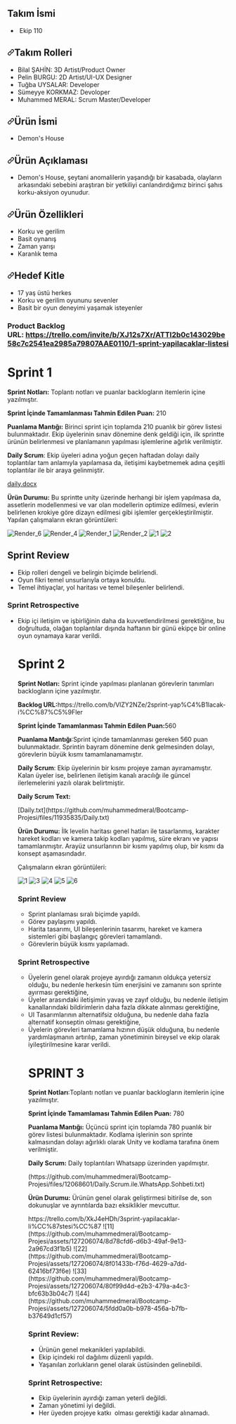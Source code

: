 <h2 dir="auto"><strong>Takım İsmi<span>&nbsp;</span></strong></h2>
<ul dir="auto">
<li>&nbsp;Ekip 110</li>
</ul>
<p dir="auto"></p>
<h2 dir="auto"><a id="user-content-takım-rolleri" class="anchor" aria-hidden="true" href="https://github.com/muhammedmeral/Bootcamp-Projesi/edit/main/README.md#tak%C4%B1m-rolleri"><svg class="octicon octicon-link" viewbox="0 0 16 16" version="1.1" width="16" height="16" aria-hidden="true"><path d="m7.775 3.275 1.25-1.25a3.5 3.5 0 1 1 4.95 4.95l-2.5 2.5a3.5 3.5 0 0 1-4.95 0 .751.751 0 0 1 .018-1.042.751.751 0 0 1 1.042-.018 1.998 1.998 0 0 0 2.83 0l2.5-2.5a2.002 2.002 0 0 0-2.83-2.83l-1.25 1.25a.751.751 0 0 1-1.042-.018.751.751 0 0 1-.018-1.042Zm-4.69 9.64a1.998 1.998 0 0 0 2.83 0l1.25-1.25a.751.751 0 0 1 1.042.018.751.751 0 0 1 .018 1.042l-1.25 1.25a3.5 3.5 0 1 1-4.95-4.95l2.5-2.5a3.5 3.5 0 0 1 4.95 0 .751.751 0 0 1-.018 1.042.751.751 0 0 1-1.042.018 1.998 1.998 0 0 0-2.83 0l-2.5 2.5a1.998 1.998 0 0 0 0 2.83Z"></path></svg></a><strong>Takım Rolleri</strong></h2>
<ul dir="auto">
<li>Bilal ŞAHİN: 3D Artist/Product Owner</li>
<li>Pelin BURGU: 2D Artist/UI-UX Designer</li>
<li>Tuğba UYSALAR: Developer</li>
<li>S&uuml;meyye KORKMAZ: Devoloper</li>
<li>Muhammed MERAL: Scrum Master/Developer</li>
</ul>
<p dir="auto"></p>
<h2 dir="auto"><a id="user-content-&uuml;r&uuml;n-i̇smi" class="anchor" aria-hidden="true" href="https://github.com/muhammedmeral/Bootcamp-Projesi/edit/main/README.md#%C3%BCr%C3%BCn-i%CC%87smi"><svg class="octicon octicon-link" viewbox="0 0 16 16" version="1.1" width="16" height="16" aria-hidden="true"><path d="m7.775 3.275 1.25-1.25a3.5 3.5 0 1 1 4.95 4.95l-2.5 2.5a3.5 3.5 0 0 1-4.95 0 .751.751 0 0 1 .018-1.042.751.751 0 0 1 1.042-.018 1.998 1.998 0 0 0 2.83 0l2.5-2.5a2.002 2.002 0 0 0-2.83-2.83l-1.25 1.25a.751.751 0 0 1-1.042-.018.751.751 0 0 1-.018-1.042Zm-4.69 9.64a1.998 1.998 0 0 0 2.83 0l1.25-1.25a.751.751 0 0 1 1.042.018.751.751 0 0 1 .018 1.042l-1.25 1.25a3.5 3.5 0 1 1-4.95-4.95l2.5-2.5a3.5 3.5 0 0 1 4.95 0 .751.751 0 0 1-.018 1.042.751.751 0 0 1-1.042.018 1.998 1.998 0 0 0-2.83 0l-2.5 2.5a1.998 1.998 0 0 0 0 2.83Z"></path></svg></a><strong>&Uuml;r&uuml;n İsmi</strong></h2>
<ul dir="auto">
<li>Demon's House</li>
</ul>
<p dir="auto"></p>
<h2 dir="auto"><a id="user-content-&uuml;r&uuml;n-a&ccedil;ıklaması" class="anchor" aria-hidden="true" href="https://github.com/muhammedmeral/Bootcamp-Projesi/edit/main/README.md#%C3%BCr%C3%BCn-a%C3%A7%C4%B1klamas%C4%B1"><svg class="octicon octicon-link" viewbox="0 0 16 16" version="1.1" width="16" height="16" aria-hidden="true"><path d="m7.775 3.275 1.25-1.25a3.5 3.5 0 1 1 4.95 4.95l-2.5 2.5a3.5 3.5 0 0 1-4.95 0 .751.751 0 0 1 .018-1.042.751.751 0 0 1 1.042-.018 1.998 1.998 0 0 0 2.83 0l2.5-2.5a2.002 2.002 0 0 0-2.83-2.83l-1.25 1.25a.751.751 0 0 1-1.042-.018.751.751 0 0 1-.018-1.042Zm-4.69 9.64a1.998 1.998 0 0 0 2.83 0l1.25-1.25a.751.751 0 0 1 1.042.018.751.751 0 0 1 .018 1.042l-1.25 1.25a3.5 3.5 0 1 1-4.95-4.95l2.5-2.5a3.5 3.5 0 0 1 4.95 0 .751.751 0 0 1-.018 1.042.751.751 0 0 1-1.042.018 1.998 1.998 0 0 0-2.83 0l-2.5 2.5a1.998 1.998 0 0 0 0 2.83Z"></path></svg></a><strong>&Uuml;r&uuml;n A&ccedil;ıklaması</strong></h2>
<ul dir="auto">
<li>Demon's House, şeytani anomalilerin yaşandığı bir kasabada, olayların arkasındaki sebebini araştıran bir yetkiliyi canlandırdığımız birinci şahıs korku-aksiyon oyunudur.</li>
</ul>
<p dir="auto"></p>
<h2 dir="auto"><a id="user-content-&uuml;r&uuml;n-&ouml;zellikleri" class="anchor" aria-hidden="true" href="https://github.com/muhammedmeral/Bootcamp-Projesi/edit/main/README.md#%C3%BCr%C3%BCn-%C3%B6zellikleri"><svg class="octicon octicon-link" viewbox="0 0 16 16" version="1.1" width="16" height="16" aria-hidden="true"><path d="m7.775 3.275 1.25-1.25a3.5 3.5 0 1 1 4.95 4.95l-2.5 2.5a3.5 3.5 0 0 1-4.95 0 .751.751 0 0 1 .018-1.042.751.751 0 0 1 1.042-.018 1.998 1.998 0 0 0 2.83 0l2.5-2.5a2.002 2.002 0 0 0-2.83-2.83l-1.25 1.25a.751.751 0 0 1-1.042-.018.751.751 0 0 1-.018-1.042Zm-4.69 9.64a1.998 1.998 0 0 0 2.83 0l1.25-1.25a.751.751 0 0 1 1.042.018.751.751 0 0 1 .018 1.042l-1.25 1.25a3.5 3.5 0 1 1-4.95-4.95l2.5-2.5a3.5 3.5 0 0 1 4.95 0 .751.751 0 0 1-.018 1.042.751.751 0 0 1-1.042.018 1.998 1.998 0 0 0-2.83 0l-2.5 2.5a1.998 1.998 0 0 0 0 2.83Z"></path></svg></a><strong>&Uuml;r&uuml;n &Ouml;zellikleri</strong></h2>
<ul dir="auto">
<li>Korku ve gerilim</li>
<li>Basit oynanış</li>
<li>Zaman yarışı</li>
<li>Karanlık tema</li>
</ul>
<p dir="auto"></p>
<h2 dir="auto"><a id="user-content-hedef-kitle" class="anchor" aria-hidden="true" href="https://github.com/muhammedmeral/Bootcamp-Projesi/edit/main/README.md#hedef-kitle"><svg class="octicon octicon-link" viewbox="0 0 16 16" version="1.1" width="16" height="16" aria-hidden="true"><path d="m7.775 3.275 1.25-1.25a3.5 3.5 0 1 1 4.95 4.95l-2.5 2.5a3.5 3.5 0 0 1-4.95 0 .751.751 0 0 1 .018-1.042.751.751 0 0 1 1.042-.018 1.998 1.998 0 0 0 2.83 0l2.5-2.5a2.002 2.002 0 0 0-2.83-2.83l-1.25 1.25a.751.751 0 0 1-1.042-.018.751.751 0 0 1-.018-1.042Zm-4.69 9.64a1.998 1.998 0 0 0 2.83 0l1.25-1.25a.751.751 0 0 1 1.042.018.751.751 0 0 1 .018 1.042l-1.25 1.25a3.5 3.5 0 1 1-4.95-4.95l2.5-2.5a3.5 3.5 0 0 1 4.95 0 .751.751 0 0 1-.018 1.042.751.751 0 0 1-1.042.018 1.998 1.998 0 0 0-2.83 0l-2.5 2.5a1.998 1.998 0 0 0 0 2.83Z"></path></svg></a><strong>Hedef Kitle</strong></h2>
<ul dir="auto">
<li>17 yaş &uuml;st&uuml; herkes</li>
<li>Korku ve gerilim oyununu sevenler</li>
<li>Basit bir oyun deneyimi yaşamak isteyenler</li>
</ul>
<p></p>
<h3 dir="auto"><strong>Product Backlog&nbsp; URL:&nbsp;</strong><a href="https://trello.com/invite/b/XJ12s7Xr/ATTI2b0c143029be58c7c2541ea2985a79807AAE0110/1-sprint-yapilacaklar-li%CC%87stesi%CC%87" rel="nofollow">https://trello.com/invite/b/XJ12s7Xr/ATTI2b0c143029be58c7c2541ea2985a79807AAE0110/1-sprint-yapilacaklar-li̇stesi̇</a></h3>
<p></p>
<h1>Sprint 1</h1>
<p><strong></strong></p>
<p data-sourcepos="45:1-45:95" dir="auto"><strong>Sprint Notları:</strong>&nbsp;Toplantı notları ve puanlar backlogların itemlerin i&ccedil;ine yazılmıştır.</p>
<p data-sourcepos="49:1-49:54" dir="auto"><strong>Sprint İ&ccedil;inde Tamamlanması Tahmin Edilen Puan:</strong>&nbsp;210</p>
<p data-sourcepos="53:1-53:258" dir="auto"><strong>Puanlama Mantığı:</strong>&nbsp;Birinci sprint i&ccedil;in toplamda 210 puanlık bir g&ouml;rev listesi bulunmaktadır. Ekip &uuml;yelerinin sınav d&ouml;nemine denk geldiği i&ccedil;in, ilk sprintte &uuml;r&uuml;n&uuml;n belirlenmesi ve planlamanın yapılması işlemlerine ağırlık verilmiştir.&nbsp;</p>
<p data-sourcepos="57:1-57:196" dir="auto"><strong>Daily Scrum</strong>:&nbsp;Ekip &uuml;yeleri adına yoğun ge&ccedil;en haftadan dolayı daily toplantılar tam anlamıyla yapılamasa da, iletişimi kaybetmemek adına &ccedil;eşitli toplantılar ile bir araya gelinmiştir.</p>
<p data-sourcepos="59:1-59:89" dir="auto"><a href="https://github.com/muhammedmeral/Bootcamp-Projesi/files/11782734/daily.docx">daily.docx</a></p>
<p data-sourcepos="62:1-62:281" dir="auto"><strong>&Uuml;r&uuml;n Durumu:</strong>&nbsp;Bu sprintte unity &uuml;zerinde herhangi bir işlem yapılmasa da, assetlerin modellenmesi ve var olan modellerin optimize edilmesi, evlerin belirlenen krokiye g&ouml;re dizayn edilmesi gibi işlemler ger&ccedil;ekleştirilmiştir. Yapılan &ccedil;alışmaların ekran g&ouml;r&uuml;nt&uuml;leri:</p>

![Render_6](https://github.com/muhammedmeral/Bootcamp-Projesi/assets/127206074/5d4acabb-af91-44c9-8898-eb289ebef6b8)
![Render_4](https://github.com/muhammedmeral/Bootcamp-Projesi/assets/127206074/54c1ef88-78fd-4284-9259-55ce28d65b16)
![Render_1](https://github.com/muhammedmeral/Bootcamp-Projesi/assets/127206074/669c0356-2131-4062-ad8a-aa4bc0fbab37)
![Render_2](https://github.com/muhammedmeral/Bootcamp-Projesi/assets/127206074/ad44badf-ce97-44a1-9a02-12228320d0f6)
![1](https://github.com/muhammedmeral/Bootcamp-Projesi/assets/127206074/14abb99e-e89c-40e4-96f2-1470e4c4a35f)
![2](https://github.com/muhammedmeral/Bootcamp-Projesi/assets/127206074/f052516a-2617-404f-8a7d-bd5557c96a82)

<h2 dir="auto"><strong>Sprint Review</strong></h2>
<ul dir="auto">
<li>Ekip rolleri dengeli ve belirgin bi&ccedil;imde belirlendi.</li>
<li>Oyun fikri temel unsurlarıyla ortaya konuldu.</li>
<li>Temel ihtiya&ccedil;lar, yol haritası ve temel bileşenler belirlendi.</li>
</ul>
<p dir="auto"></p>
<h3 dir="auto"><strong>Sprint Retrospective</strong></h3>
<ul dir="auto">
<li>Ekip i&ccedil;i iletişim ve işbirliğinin daha da kuvvetlendirilmesi gerektiğine, bu doğrultuda, olağan toplantılar dışında haftanın bir g&uuml;n&uuml; ekip&ccedil;e bir online oyun oynamaya karar verildi.</li>

 <h1>Sprint 2</h1>
<p><strong>Sprint Notları:</strong> Sprint i&ccedil;inde yapılması planlanan g&ouml;revlerin tanımları backlogların i&ccedil;ine yazılmıştır.</p>
<p><strong>Backlog URL:</strong>https://trello.com/b/VlZY2NZe/2sprint-yap%C4%B1lacak-i%CC%87%C5%9Fler</p>
<p><strong>Sprint İ&ccedil;inde Tamamlanması Tahmin Edilen Puan:</strong>560</p>
<p><strong>Puanlama Mantığı</strong>:Sprint i&ccedil;inde tamamlanması gereken 560 puan bulunmaktadır. Sprintin bayram d&ouml;nemine denk gelmesinden dolayı, g&ouml;revlerin b&uuml;y&uuml;k kısmı tamamlanamamıştır.</p>
<p><strong>Daily Scrum</strong>: Ekip &uuml;yelerinin bir kısmı projeye zaman ayıramamıştır. Kalan &uuml;yeler ise, belirlenen iletişim kanalı aracılığı ile g&uuml;ncel ilerlemelerini yazılı olarak belirtmiştir.</p>
<p><strong>Daily Scrum Text:</strong></p>[Daily.txt](https://github.com/muhammedmeral/Bootcamp-Projesi/files/11935835/Daily.txt)

<p></p>
<p><strong>&Uuml;r&uuml;n Durumu:</strong> İlk levelin haritası genel hatları ile tasarlanmış, karakter hareket kodları ve kamera takip kodları yapılmış, s&uuml;re ekranı ve yapısı tamamlanmıştır. Aray&uuml;z unsurlarının bir kısmı yapılmış olup, bir kısmı da konsept aşamasındadır.</p>
<p>&Ccedil;alışmaların ekran g&ouml;r&uuml;nt&uuml;leri:</p>

![1](https://github.com/muhammedmeral/Bootcamp-Projesi/assets/127206074/be2ef912-7fca-448b-b6d3-2c2b694109ac)
![3](https://github.com/muhammedmeral/Bootcamp-Projesi/assets/127206074/d949de35-1a43-403d-b366-e32f23c7e838)
![4](https://github.com/muhammedmeral/Bootcamp-Projesi/assets/127206074/739fcf05-4984-4e00-8ac1-7c8bdd1e1af5)
![5](https://github.com/muhammedmeral/Bootcamp-Projesi/assets/127206074/799dd43d-9c71-4582-901a-e0428b199815)
![6](https://github.com/muhammedmeral/Bootcamp-Projesi/assets/127206074/fa484e5e-663b-45ec-9615-81f45905b233)

<h3>Sprint Review</h3>
<ul>
<li>Sprint planlaması sıralı bi&ccedil;imde yapıldı.</li>
<li>G&ouml;rev paylaşımı yapıldı.</li>
<li>Harita tasarımı, UI bileşenlerinin tasarımı, hareket ve kamera sistemleri gibi başlangı&ccedil; g&ouml;revleri tamamlandı.</li>
<li>G&ouml;revlerin b&uuml;y&uuml;k kısmı yapılamadı.</li>
</ul>
<h3>Sprint Retrospective</h3>
<ul>
<li>&Uuml;yelerin genel olarak projeye ayırdığı zamanın olduk&ccedil;a yetersiz olduğu, bu nedenle herkesin t&uuml;m enerjisini ve zamanını son sprinte ayırması gerektiğine,</li>
<li>&Uuml;yeler arasındaki iletişimin yavaş ve zayıf olduğu, bu nedenle iletişim kanallarındaki bildirimlerin daha fazla dikkate alınması gerektiğine,</li>
<li>UI Tasarımlarının alternatifsiz olduğuna, bu nedenle daha fazla alternatif konseptin olması gerektiğine,</li>
<li>&Uuml;yelerin g&ouml;revleri tamamlama hızının d&uuml;ş&uuml;k olduğuna, bu nedenle yardımlaşmanın artırılıp, zaman y&ouml;netiminin bireysel ve ekip olarak iyileştirilmesine karar verildi.</li>

<h1>SPRINT 3</h1>
<p><strong>Sprint Notları</strong>:<span>Toplantı notları ve puanlar backlogların itemlerin i&ccedil;ine yazılmıştır.</span></p>
<p><strong>Sprint İ&ccedil;inde Tamamlaması Tahmin Edilen Puan:</strong> 780</p>
<p><strong>Puanlama Mantığı:</strong><span>&nbsp;&Uuml;&ccedil;&uuml;nc&uuml; sprint i&ccedil;in toplamda 780 puanlık bir g&ouml;rev listesi bulunmaktadır. Kodlama işlerinin son sprinte kalmasından dolayı ağırlıklı olarak Unity ve kodlama tarafına &ouml;nem verilmiştir.</span></p>
<p><span><strong>Daily Scrum:</strong> Daily toplantıları Whatsapp &uuml;zerinden yapılmıştır.</span></p>
(https://github.com/muhammedmeral/Bootcamp-Projesi/files/12068601/Daily.Scrum.ile.WhatsApp.Sohbeti.txt)

<p><strong>&Uuml;r&uuml;n Durumu:</strong> &Uuml;r&uuml;n&uuml;n genel olarak geliştirmesi bitirilse de, son dokunuşlar ve ayrıntılarda bazı eksiklikler mevcuttur.</p>
https://trello.com/b/XkJ4eHDh/3sprint-yapilacaklar-li%CC%87stesi%CC%87
![11](https://github.com/muhammedmeral/Bootcamp-Projesi/assets/127206074/8d78cfd6-d6b3-49af-9e13-2a967cd3f1b5)
![22](https://github.com/muhammedmeral/Bootcamp-Projesi/assets/127206074/8f01433b-f76d-4629-a7dd-62416bf73f6e)
![33](https://github.com/muhammedmeral/Bootcamp-Projesi/assets/127206074/80f99d4d-e2b3-479a-a4c3-bfc63b3b04c7)
![44](https://github.com/muhammedmeral/Bootcamp-Projesi/assets/127206074/5fdd0a0b-b978-456a-b7fb-b37649d1cf57)

<p></p>
<h3>Sprint Review:</h3>
<ul>
<li>&Uuml;r&uuml;n&uuml;n genel mekanikleri yapılabildi.</li>
<li>Ekip i&ccedil;indeki rol dağılımı d&uuml;zenli yapıldı.</li>
<li>Yaşanılan zorlukların genel olarak &uuml;st&uuml;sinden gelinebildi.</li>
</ul>
<h3>Sprint Retrospective:</h3>
<ul>
<li>Ekip &uuml;yelerinin ayırdığı zaman yeterli değildi.</li>
<li>Zaman y&ouml;netimi iyi değildi.</li>
<li>Her &uuml;yeden projeye katkı&nbsp; olması gerektiği kadar alınamadı.</li>
</ul>

